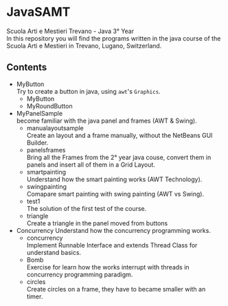 # JavaSAMT
Scuola Arti e Mestieri Trevano - Java 3° Year  
In this repository you will find the programs written in the java course of the Scuola Arti e Mestieri in Trevano, Lugano, Switzerland.

## Contents
- MyButton  
Try to create a button in java, using `awt`'s `Graphics`.
	- MyButton  
	- MyRoundButton
- MyPanelSample  
become familiar with the java panel and frames (AWT &amp; Swing).
	- manualayoutsample  
	Create an layout and a frame manually, without the NetBeans GUI Builder.
	- panelsframes  
	Bring all the Frames from the 2° year java couse, convert them in panels and insert all of them in a Grid Layout.
	- smartpainting  
	Understand how the smart painting works (AWT Technology).
	- swingpainting  
	Comapare smart painting with swing painting (AWT vs Swing).
	- test1    
	The solution of the first test of the course.
	- triangle  
	Create a triangle in the panel moved from buttons
- Concurrency 
Understand how the concurrency programming works.
	- concurrency  
	Implement Runnable Interface and extends Thread Class for understand basics.
    - Bomb  
    Exercise for learn how the works interrupt with threads in concurrency programming paradigm. 
    - circles  
    Create circles on a frame, they have to became smaller with an timer.